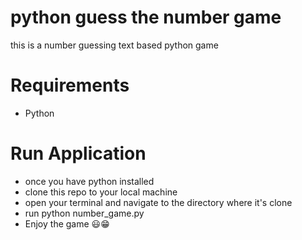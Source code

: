 # python guess the number game
 this is a number guessing text based python game

# Requirements 
- Python

# Run Application
- once you have python installed 
- clone this repo to your local machine 
- open your terminal and navigate to the directory  where it's clone
- run python number_game.py
- Enjoy the game 😃😁
